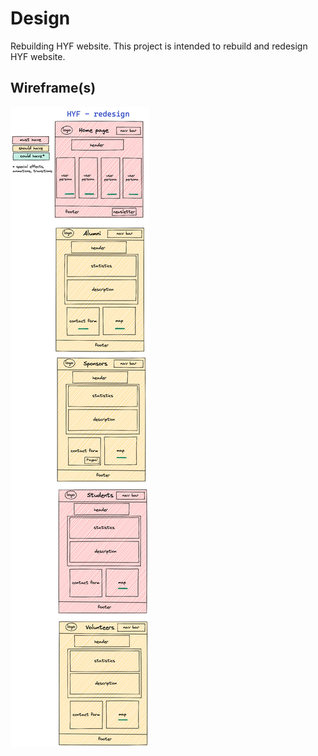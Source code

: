 # Design

Rebuilding HYF website. This project is intended to rebuild and redesign HYF
website.

## Wireframe(s)

![Design](DesignVersion2.png)
